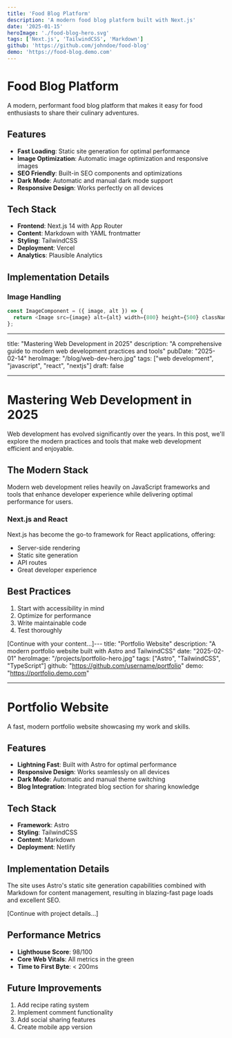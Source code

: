 ```yaml
---
title: 'Food Blog Platform'
description: 'A modern food blog platform built with Next.js'
date: '2025-01-15'
heroImage: './food-blog-hero.svg'
tags: ['Next.js', 'TailwindCSS', 'Markdown']
github: 'https://github.com/johndoe/food-blog'
demo: 'https://food-blog.demo.com'
---
```


# Food Blog Platform

A modern, performant food blog platform that makes it easy for food enthusiasts to share their culinary adventures.

## Features

- **Fast Loading**: Static site generation for optimal performance
- **Image Optimization**: Automatic image optimization and responsive images
- **SEO Friendly**: Built-in SEO components and optimizations
- **Dark Mode**: Automatic and manual dark mode support
- **Responsive Design**: Works perfectly on all devices

## Tech Stack

- **Frontend**: Next.js 14 with App Router
- **Content**: Markdown with YAML frontmatter
- **Styling**: TailwindCSS
- **Deployment**: Vercel
- **Analytics**: Plausible Analytics

## Implementation Details

### Image Handling

```javascript
const ImageComponent = ({ image, alt }) => {
  return <Image src={image} alt={alt} width={800} height={500} className="rounded-lg" />;
};
```

---

title: "Mastering Web Development in 2025"
description: "A comprehensive guide to modern web development practices and tools"
pubDate: "2025-02-14"
heroImage: "/blog/web-dev-hero.jpg"
tags: ["web development", "javascript", "react", "nextjs"]
draft: false

---

# Mastering Web Development in 2025

Web development has evolved significantly over the years. In this post, we'll explore the modern practices and tools that make web development efficient and enjoyable.

## The Modern Stack

Modern web development relies heavily on JavaScript frameworks and tools that enhance developer experience while delivering optimal performance for users.

### Next.js and React

Next.js has become the go-to framework for React applications, offering:

- Server-side rendering
- Static site generation
- API routes
- Great developer experience

## Best Practices

1. Start with accessibility in mind
2. Optimize for performance
3. Write maintainable code
4. Test thoroughly

[Continue with your content...]---
title: "Portfolio Website"
description: "A modern portfolio website built with Astro and TailwindCSS"
date: "2025-02-01"
heroImage: "/projects/portfolio-hero.jpg"
tags: ["Astro", "TailwindCSS", "TypeScript"]
github: "https://github.com/username/portfolio"
demo: "https://portfolio.demo.com"

---

# Portfolio Website

A fast, modern portfolio website showcasing my work and skills.

## Features

- **Lightning Fast**: Built with Astro for optimal performance
- **Responsive Design**: Works seamlessly on all devices
- **Dark Mode**: Automatic and manual theme switching
- **Blog Integration**: Integrated blog section for sharing knowledge

## Tech Stack

- **Framework**: Astro
- **Styling**: TailwindCSS
- **Content**: Markdown
- **Deployment**: Netlify

## Implementation Details

The site uses Astro's static site generation capabilities combined with Markdown for content management, resulting in blazing-fast page loads and excellent SEO.

[Continue with project details...]

## Performance Metrics

- **Lighthouse Score**: 98/100
- **Core Web Vitals**: All metrics in the green
- **Time to First Byte**: < 200ms

## Future Improvements

1. Add recipe rating system
2. Implement comment functionality
3. Add social sharing features
4. Create mobile app version
